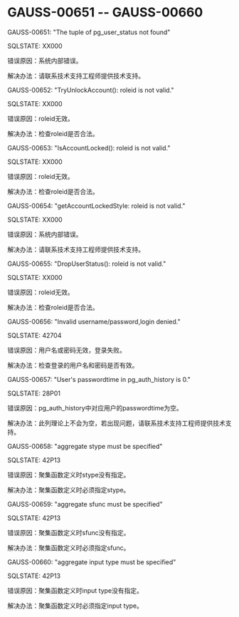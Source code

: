 # GAUSS-00651 -- GAUSS-00660

GAUSS-00651: "The tuple of pg\_user\_status not found"

SQLSTATE: XX000

错误原因：系统内部错误。

解决办法：请联系技术支持工程师提供技术支持。

GAUSS-00652: "TryUnlockAccount\(\): roleid is not valid."

SQLSTATE: XX000

错误原因：roleid无效。

解决办法：检查roleid是否合法。

GAUSS-00653: "IsAccountLocked\(\): roleid is not valid."

SQLSTATE: XX000

错误原因：roleid无效。

解决办法：检查roleid是否合法。

GAUSS-00654: "getAccountLockedStyle: roleid is not valid."

SQLSTATE: XX000

错误原因：系统内部错误。

解决办法：请联系技术支持工程师提供技术支持。

GAUSS-00655: "DropUserStatus\(\): roleid is not valid."

SQLSTATE: XX000

错误原因：roleid无效。

解决办法：检查roleid是否合法。

GAUSS-00656: "Invalid username/password,login denied."

SQLSTATE: 42704

错误原因：用户名或密码无效，登录失败。

解决办法：检查登录的用户名和密码是否有效。

GAUSS-00657: "User's passwordtime in pg\_auth\_history is 0."

SQLSTATE: 28P01

错误原因：pg\_auth\_history中对应用户的passwordtime为空。

解决办法：此列理论上不会为空，若出现问题，请联系技术支持工程师提供技术支持。

GAUSS-00658: "aggregate stype must be specified"

SQLSTATE: 42P13

错误原因：聚集函数定义时stype没有指定。

解决办法：聚集函数定义时必须指定stype。

GAUSS-00659: "aggregate sfunc must be specified"

SQLSTATE: 42P13

错误原因：聚集函数定义时sfunc没有指定。

解决办法：聚集函数定义时必须指定sfunc。

GAUSS-00660: "aggregate input type must be specified"

SQLSTATE: 42P13

错误原因：聚集函数定义时input type没有指定。

解决办法：聚集函数定义时必须指定input type。

